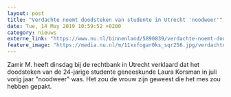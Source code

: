 ```yaml
---
layout: post
title: "Verdachte noemt doodsteken van studente in Utrecht 'noodweer'"
date: Tue, 14 May 2019 10:59:52 +0200
category: nieuws
externe_link: "https://www.nu.nl/binnenland/5890839/verdachte-noemt-doodsteken-van-studente-in-utrecht-noodweer.html"
feature_image: "https://media.nu.nl/m/11xxfogar0ks_sqr256.jpg/verdachte-noemt-doodsteken-van-studente-in-utrecht-noodweer.jpg"
---
```


Zamir M. heeft dinsdag bij de rechtbank in Utrecht verklaard dat het doodsteken van de 24-jarige studente geneeskunde Laura Korsman in juli vorig jaar "noodweer" was. Het zou de vrouw zijn geweest die het mes zou hebben gepakt.
